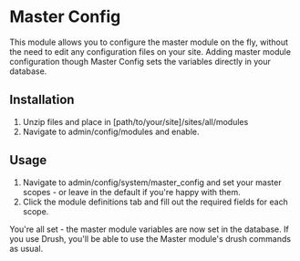 # Master Config
This module allows you to configure the master module on the fly, without the need to edit any configuration files on your site. Adding master module configuration though Master Config sets the variables directly in your database.

## Installation
1. Unzip files and place in [path/to/your/site]/sites/all/modules
2. Navigate to admin/config/modules and enable.

## Usage
1. Navigate to admin/config/system/master_config and set your master scopes - or leave in the default if you're happy with them.
2. Click the module definitions tab and fill out the required fields for each scope.

You're all set - the master module variables are now set in the database. If you use Drush, you'll be able to use the Master module's drush commands as usual.